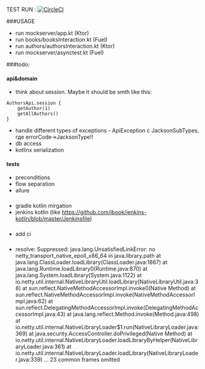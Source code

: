 TEST RUN : [![CircleCI](https://circleci.com/gh/anmir/it-test-cradle/tree/master.svg?style=svg)](https://circleci.com/gh/anmir/it-test-cradle/tree/master)

###USAGE
- run mockserver/app.kt (Ktor)
- run books/booksInteraction.kt (Fuel)
- run authors/authorsInteraction.kt (Ktor)
- run mockserver/asynctest.kt (Fuel) 


###todo:
#### api&domain
- think about session. Maybe it should be smth like this:
```
AuthorsApi.session {
    getAuthor(1)
    getAllAuthors()
}
```
- handle different types of exceptions - ApiException с JacksonSubTypes, где errorCode->JacksonType!! 
- db access
- kotlinx serialization
#### tests
- preconditions
- flow separation
- allure
### 
- gradle kotlin mirgation
- jenkins kotlin (like https://github.com/ibook/jenkins-kotlin/blob/master/Jenkinsfile)
###
- add ci

###
- resolve:
	Suppressed: java.lang.UnsatisfiedLinkError: no netty_transport_native_epoll_x86_64 in java.library.path
		at java.lang.ClassLoader.loadLibrary(ClassLoader.java:1867)
		at java.lang.Runtime.loadLibrary0(Runtime.java:870)
		at java.lang.System.loadLibrary(System.java:1122)
		at io.netty.util.internal.NativeLibraryUtil.loadLibrary(NativeLibraryUtil.java:38)
		at sun.reflect.NativeMethodAccessorImpl.invoke0(Native Method)
		at sun.reflect.NativeMethodAccessorImpl.invoke(NativeMethodAccessorImpl.java:62)
		at sun.reflect.DelegatingMethodAccessorImpl.invoke(DelegatingMethodAccessorImpl.java:43)
		at java.lang.reflect.Method.invoke(Method.java:498)
		at io.netty.util.internal.NativeLibraryLoader$1.run(NativeLibraryLoader.java:369)
		at java.security.AccessController.doPrivileged(Native Method)
		at io.netty.util.internal.NativeLibraryLoader.loadLibraryByHelper(NativeLibraryLoader.java:361)
		at io.netty.util.internal.NativeLibraryLoader.loadLibrary(NativeLibraryLoader.java:339)
		... 23 common frames omitted